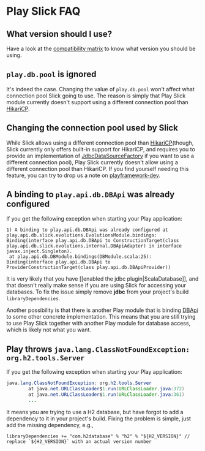# Play Slick FAQ

## What version should I use?

Have a look at the [compatibility matrix](https://github.com/playframework/play-slick#releases) to know what version you should be using.

## `play.db.pool` is ignored

It's indeed the case. Changing the value of `play.db.pool` won't affect what connection pool Slick going to use. The reason is simply that Play Slick module currently doesn't support using a different connection pool than [HikariCP].

## Changing the connection pool used by Slick

While Slick allows using a different connection pool than [HikariCP](though, Slick currently only offers built-in support for HikariCP, and requires you to provide an implementation of [JdbcDataSourceFactory] if you want to use a different connection pool), Play Slick currently doesn't allow using a different connection pool than HikariCP. If you find yourself needing this feature, you can try to drop us a note on [playframework-dev].

## A binding to `play.api.db.DBApi` was already configured

If you get the following exception when starting your Play application:

```
1) A binding to play.api.db.DBApi was already configured at play.api.db.slick.evolutions.EvolutionsModule.bindings:
Binding(interface play.api.db.DBApi to ConstructionTarget(class play.api.db.slick.evolutions.internal.DBApiAdapter) in interface javax.inject.Singleton).
 at play.api.db.DBModule.bindings(DBModule.scala:25):
Binding(interface play.api.db.DBApi to ProviderConstructionTarget(class play.api.db.DBApiProvider))
```

It is very likely that you have [[enabled the jdbc plugin|ScalaDatabase]], and that doesn't really make sense if you are using Slick for accessing your databases. To fix the issue simply remove **jdbc** from your project's build `libraryDependencies`.

Another possibility is that there is another Play module that is binding [DBApi](api/scala/play/api/db/DBApi.html) to some other concrete implementation. This means that you are still trying to use Play Slick together with another Play module for database access, which is likely not what you want.

## Play throws `java.lang.ClassNotFoundException: org.h2.tools.Server`

If you get the following exception when starting your Play application:

```java
java.lang.ClassNotFoundException: org.h2.tools.Server
        at java.net.URLClassLoader$1.run(URLClassLoader.java:372)
        at java.net.URLClassLoader$1.run(URLClassLoader.java:361)
        ...
```

It means you are trying to use a H2 database, but have forgot to add a dependency to it in your project's build. Fixing the problem is simple, just add the missing dependency, e.g.,

```
libraryDependencies += "com.h2database" % "h2" % "${H2_VERSION}" // replace `${H2_VERSION}` with an actual version number
```

[playframework-dev]: https://groups.google.com/forum/#!forum/play-framework-dev 
[HikariCP]: http://brettwooldridge.github.io/HikariCP/
[JdbcDataSourceFactory]: http://slick.typesafe.com/doc/3.0.0/api/index.html#slick.jdbc.JdbcDataSourceFactory
